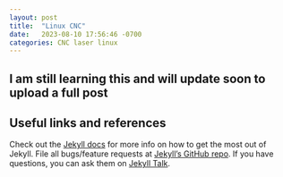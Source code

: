 ```yaml
---
layout: post
title:  "Linux CNC"
date:   2023-08-10 17:56:46 -0700
categories: CNC laser linux
---
```


## I am still learning this and will update soon to upload a full post

## Useful links and references

Check out the [Jekyll docs][jekyll-docs] for more info on how to get the most out of Jekyll. File all bugs/feature requests at [Jekyll’s GitHub repo][jekyll-gh]. If you have questions, you can ask them on [Jekyll Talk][jekyll-talk].

[jekyll-docs]: https://jekyllrb.com/docs/home
[jekyll-gh]:   https://github.com/jekyll/jekyll
[jekyll-talk]: https://talk.jekyllrb.com/
